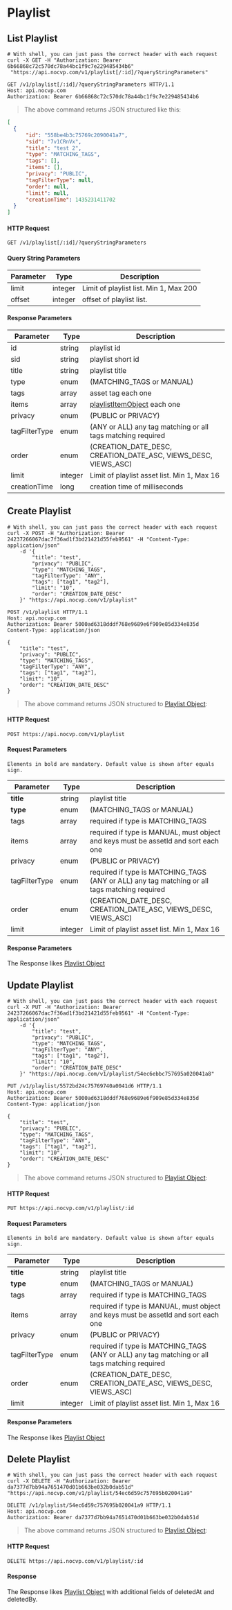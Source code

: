 # Playlist

## List Playlist

```shell
# With shell, you can just pass the correct header with each request
curl -X GET -H "Authorization: Bearer 6b66868c72c570dc78a44bc1f9c7e229485434b6"
 "https://api.nocvp.com/v1/playlist[/:id]/?queryStringParameters"
```

```http
GET /v1/playlist[/:id]/?queryStringParameters HTTP/1.1
Host: api.nocvp.com
Authorization: Bearer 6b66868c72c570dc78a44bc1f9c7e229485434b6
```

> The above command returns JSON structured like this:

```json
[
  {
      "id": "558be4b3c75769c2090041a7",
      "sid": "7v1CRnVx",
      "title": "test 2",
      "type": "MATCHING_TAGS",
      "tags": [],
      "items": [],
      "privacy": "PUBLIC",
      "tagFilterType": null,
      "order": null,
      "limit": null,
      "creationTime": 1435231411702
  }
]
```

#### HTTP Request

`GET /v1/playlist[/:id]/?queryStringParameters`

#### Query String Parameters

Parameter | Type | Description
--------- | ------- | -----------
limit | integer | Limit of playlist list. Min 1, Max 200
offset | integer | offset of playlist list.

#### Response Parameters

Parameter | Type | Description
--------- | ------- | -----------
id | string | playlist id
sid | string | playlist short id
title | string | playlist title
type | enum | (MATCHING_TAGS or MANUAL)
tags | array | asset tag each one
items | array | <a href="#playlist-item-object-structure">playlistItemObject</a> each one
privacy | enum | (PUBLIC or PRIVACY)
tagFilterType | enum | (ANY or ALL) any tag matching or all tags matching required
order | enum | (CREATION_DATE_DESC, CREATION_DATE_ASC, VIEWS_DESC, VIEWS_ASC)
limit | integer | Limit of playlist asset list. Min 1, Max 16
creationTime | long | creation time of milliseconds

## Create Playlist

```shell
# With shell, you can just pass the correct header with each request
curl -X POST -H "Authorization: Bearer 24237266067dac7f36ad1f3bd21421d55feb9561" -H "Content-Type: application/json" 
    -d '{
        "title": "test",
        "privacy": "PUBLIC",
        "type": "MATCHING_TAGS",
        "tagFilterType": "ANY",
        "tags": ["tag1", "tag2"],
        "limit": "10",
        "order": "CREATION_DATE_DESC"
    }' "https://api.nocvp.com/v1/playlist"
```

```http
POST /v1/playlist HTTP/1.1
Host: api.nocvp.com
Authorization: Bearer 5000ad6318dddf768e9689e6f909e85d334e835d
Content-Type: application/json

{
	"title": "test",
	"privacy": "PUBLIC",
	"type": "MATCHING_TAGS",
	"tagFilterType": "ANY",
	"tags": ["tag1", "tag2"],
	"limit": "10",
	"order": "CREATION_DATE_DESC"
}
```

> The above command returns JSON structured to <a href="#list-playlist">Playlist Object</a>:

#### HTTP Request

`POST https://api.nocvp.com/v1/playlist`

#### Request Parameters

`Elements in bold are mandatory. Default value is shown after equals sign.`

Parameter | Type | Description
--------- | ------- | -----------
<b>title</b> | string | playlist title
<b>type</b> | enum | (MATCHING_TAGS or MANUAL)
tags | array | required if type is MATCHING_TAGS
items | array | required if type is MANUAL, must object and keys must be assetId and sort each one
privacy | enum | (PUBLIC or PRIVACY)
tagFilterType | enum |  required if type is MATCHING_TAGS (ANY or ALL) any tag matching or all tags matching required
order | enum | (CREATION_DATE_DESC, CREATION_DATE_ASC, VIEWS_DESC, VIEWS_ASC)
limit | integer | Limit of playlist asset list. Min 1, Max 16

#### Response Parameters

The Response likes <a href="#list-playlist">Playlist Object</a>


## Update Playlist

```shell
# With shell, you can just pass the correct header with each request
curl -X PUT -H "Authorization: Bearer 24237266067dac7f36ad1f3bd21421d55feb9561" -H "Content-Type: application/json" 
    -d '{
		"title": "test",
		"privacy": "PUBLIC",
		"type": "MATCHING_TAGS",
		"tagFilterType": "ANY",
		"tags": ["tag1", "tag2"],
		"limit": "10",
		"order": "CREATION_DATE_DESC"
	}' "https://api.nocvp.com/v1/playlist/54ec6ebbc757695a020041a8"
```

```http
PUT /v1/playlist/5572bd24c75769740a0041d6 HTTP/1.1
Host: api.nocvp.com
Authorization: Bearer 5000ad6318dddf768e9689e6f909e85d334e835d
Content-Type: application/json

{
	"title": "test",
	"privacy": "PUBLIC",
	"type": "MATCHING_TAGS",
	"tagFilterType": "ANY",
	"tags": ["tag1", "tag2"],
	"limit": "10",
	"order": "CREATION_DATE_DESC"
}
```

> The above command returns JSON structured to <a href="#list-playlist">Playlist Object</a>:

#### HTTP Request

`PUT https://api.nocvp.com/v1/playlist/:id`

#### Request Parameters

`Elements in bold are mandatory. Default value is shown after equals sign.`

Parameter | Type | Description
--------- | ------- | -----------
<b>title</b> | string | playlist title
<b>type</b> | enum | (MATCHING_TAGS or MANUAL)
tags | array | required if type is MATCHING_TAGS
items | array | required if type is MANUAL, must object and keys must be assetId and sort each one
privacy | enum | (PUBLIC or PRIVACY)
tagFilterType | enum |  required if type is MATCHING_TAGS (ANY or ALL) any tag matching or all tags matching required
order | enum | (CREATION_DATE_DESC, CREATION_DATE_ASC, VIEWS_DESC, VIEWS_ASC)
limit | integer | Limit of playlist asset list. Min 1, Max 16

#### Response Parameters

The Response likes <a href="#list-playlist">Playlist Object</a>

## Delete Playlist

```shell
# With shell, you can just pass the correct header with each request
curl -X DELETE -H "Authorization: Bearer da7377d7bb94a7651470d01b663be032b0dab51d" "https://api.nocvp.com/v1/playlist/54ec6d59c757695b020041a9"
```

```http
DELETE /v1/playlist/54ec6d59c757695b020041a9 HTTP/1.1
Host: api.nocvp.com
Authorization: Bearer da7377d7bb94a7651470d01b663be032b0dab51d
```

> The above command returns JSON structured to <a href="#list-playlist">Playlist Object</a>:

#### HTTP Request

`DELETE https://api.nocvp.com/v1/playlist/:id`

#### Response

The Response likes <a href="#list-playlist">Playlist Object</a> with additional fields of deletedAt and deletedBy.

